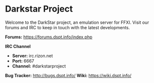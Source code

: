 Darkstar Project
========

Welcome to the DarkStar project, an emulation server for FFXI.
Visit our forums and IRC to keep in touch with the latest developments.

**Forums:** https://forums.dspt.info/index.php

**IRC Channel**
 * **Server:** irc.rizon.net
 * **Port:** 6667
 * **Channel:** #darkstarproject

 **Bug Tracker:** http://bugs.dspt.info/
**Wiki:** https://wiki.dspt.info/